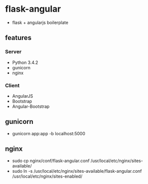 # flask-angular

 * flask + angularjs boilerplate

## features

### Server
 * Python 3.4.2
 * gunicorn
 * nginx

### Client
 * AngularJS
 * Bootstrap
 * Angular-Bootstrap

## gunicorn
 * gunicorn app:app -b localhost:5000

## nginx
 * sudo cp nginx/conf/flask-angular.conf /usr/local/etc/nginx/sites-available/
 * sudo ln -s /usr/local/etc/nginx/sites-available/flask-angular.conf /usr/local/etc/nginx/sites-enabled/
